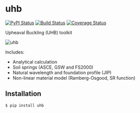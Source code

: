 # uhb

[![PyPI Status][pypi-image]][pypi-url]
[![Build Status][travis-image]][travis-url]
[![Coverage Status][coveralls-image]][coveralls-url]

Upheaval Buckling (UHB) toolkit

![uhb](https://nonerieska.files.wordpress.com/2013/02/post12-2.jpg)

Includes:

-   Analytical calculation
-   Soil springs (ASCE, GSW and FS2000)
-   Natural wavelength and foundation profile (JIP)
-   Non-linear material model (Ramberg-Osgood, SR function)

## Installation

```sh
$ pip install uhb
```

<!-- Markdown link & img dfn's -->

[pypi-image]: https://img.shields.io/pypi/v/uhb.svg
[pypi-url]: https://pypi.python.org/pypi/uhb
[travis-image]: https://travis-ci.org/benranderson/uhb.svg?branch=master
[travis-url]: https://travis-ci.org/benranderson/uhb
[coveralls-image]: https://coveralls.io/repos/github/benranderson/uhb/badge.svg?branch=master
[coveralls-url]: https://coveralls.io/github/benranderson/uhb?branch=master
